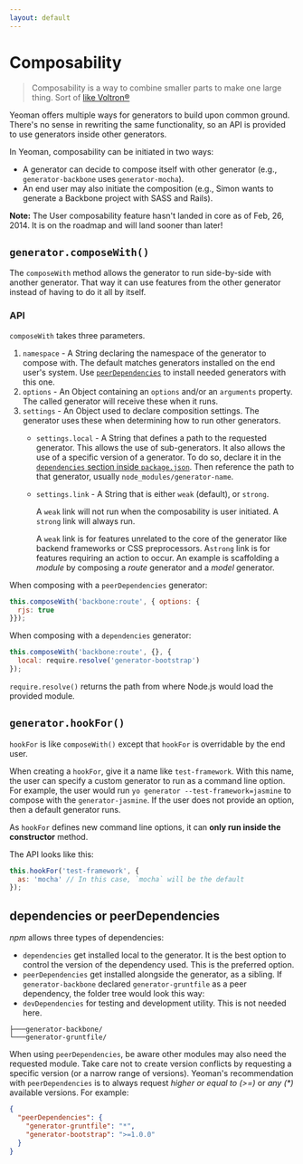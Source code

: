 ```yaml
---
layout: default
---
```


# Composability

> Composability is a way to combine smaller parts to make one large thing. Sort of [like Voltron&reg;](http://25.media.tumblr.com/tumblr_m1zllfCJV21r8gq9go11_250.gif)

Yeoman offers multiple ways for generators to build upon common ground. There's no sense in rewriting the same functionality, so an API is provided to use generators inside other generators.

In Yeoman, composability can be initiated in two ways:
* A generator can decide to compose itself with other generator (e.g., `generator-backbone` uses `generator-mocha`). 
* An end user may also initiate the composition (e.g., Simon wants to generate a Backbone project with SASS and Rails).

**Note:** The User composability feature hasn't landed in core as of Feb, 26, 2014. It is on the roadmap and will land sooner than later!

## `generator.composeWith()`

The `composeWith` method allows the generator to run side-by-side with another generator. That way it can use features from the other generator instead of having to do it all by itself.

### API

`composeWith` takes three parameters.

1. `namespace` - A String declaring the namespace of the generator to compose with. The default matches generators installed on the end user's system. Use [`peerDependencies`](http://blog.nodejs.org/2013/02/07/peer-dependencies/) to install needed generators with this one.
2. `options` - An Object containing an `options` and/or an `arguments` property. The called generator will receive these when it runs.
3. `settings` - An Object used to declare composition settings. The generator uses these when determining how to run other generators.
    * `settings.local` - A String that defines a path to the requested generator. This allows the use of sub-generators. It also allows the use of a specific version of a generator. To do so, declare it in the [`dependencies` section inside `package.json`](https://www.npmjs.org/doc/files/package.json.html#dependencies). Then reference the path to that generator, usually `node_modules/generator-name`.
    * `settings.link` - A String that is either `weak` (default), or `strong`.
    
      A `weak` link will not run when the composability is user initiated. A `strong` link will always run.

      A `weak` link is for features unrelated to the core of the generator like backend frameworks or CSS preprocessors. A`strong` link is for features requiring an action to occur. An example is scaffolding a _module_ by composing a _route_ generator and a _model_ generator.


When composing with a `peerDependencies` generator:

```js
this.composeWith('backbone:route', { options: {
  rjs: true
}});
```

When composing with a `dependencies` generator:

```js
this.composeWith('backbone:route', {}, {
  local: require.resolve('generator-bootstrap')
});
```

`require.resolve()` returns the path from where Node.js would load the provided module.

## `generator.hookFor()`

`hookFor` is like `composeWith()` except that `hookFor` is overridable by the end user.

When creating a `hookFor`, give it a name like `test-framework`. With this name, the user can specify a custom generator to run as a command line option. For example, the user would run `yo generator --test-framework=jasmine` to compose with the `generator-jasmine`. If the user does not provide an option, then a default generator runs.

As `hookFor` defines new command line options, it can **only run inside the constructor** method.

The API looks like this:

```js
this.hookFor('test-framework', {
  as: 'mocha' // In this case, `mocha` will be the default
});
```

## dependencies or peerDependencies

*npm* allows three types of dependencies:
* `dependencies` get installed local to the generator. It is the best option to control the version of the dependency used. This is the preferred option.
* `peerDependencies` get installed alongside the generator, as a sibling. If `generator-backbone` declared `generator-gruntfile` as a peer dependency, the folder tree would look this way:
* `devDependencies` for testing and development utility. This is not needed here.

```
├───generator-backbone/
└───generator-gruntfile/
```

When using `peerDependencies`, be aware other modules may also need the requested module. Take care not to create version conflicts by requesting a specific version (or a narrow range of versions). Yeoman's recommendation with `peerDependencies` is to always request _higher or equal to (>=)_ or _any (*)_ available versions. For example:

```json
{
  "peerDependencies": {
    "generator-gruntfile": "*",
    "generator-bootstrap": ">=1.0.0"
  }
}
```
